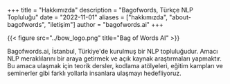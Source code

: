 +++
title = "Hakkımızda"
description = "Bagofwords, Türkçe NLP Topluluğu"
date = "2022-11-01"
aliases = ["hakkımızda", "about-bagofwords", "iletişim"]
author = "bagofwords.ai"
+++

{{< figure src="../bow_logo.png" title="Bag of Words AI" >}}

Bagofwords.ai, İstanbul, Türkiye'de kurulmuş bir NLP topluluğudur. Amacı NLP meraklılarını bir araya getirmek ve açık kaynak araştırmaları yapmaktır. Bu amaca ulaşmak için teorik dersler, kodlama atölyeleri, eğitim kampları ve seminerler gibi farklı yollarla insanlara ulaşmayı hedefliyoruz.
